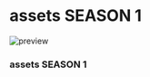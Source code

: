 # assets SEASON 1

<img alt="preview" src="https://fortnite.gg/img/seasons/bg/1.jpg"/>

### assets SEASON 1
